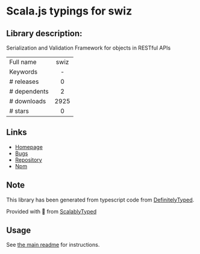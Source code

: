 
# Scala.js typings for swiz


## Library description:
Serialization and Validation Framework for objects in RESTful APIs

|                    |                 |
| ------------------ | :-------------: |
| Full name          | swiz |
| Keywords           | - |
| # releases         | 0 |
| # dependents       | 2 |
| # downloads        | 2925 |
| # stars            | 0 |

## Links
- [Homepage](https://github.com/racker/node-swiz)
- [Bugs](https://github.com/racker/node-swiz/issues)
- [Repository](https://github.com/racker/node-swiz)
- [Npm](https://www.npmjs.com/package/swiz)
    


## Note
This library has been generated from typescript code from [DefinitelyTyped](https://definitelytyped.org).

Provided with :purple_heart: from [ScalablyTyped](https://github.com/oyvindberg/ScalablyTyped)

## Usage
See [the main readme](../../readme.md) for instructions.


